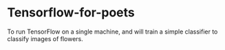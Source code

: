 # Tensorflow-for-poets
To run TensorFlow on a single machine, and will train a simple classifier to classify images of flowers.
